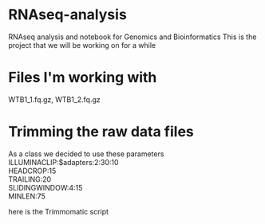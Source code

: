 # RNAseq-analysis
RNAseq analysis and notebook for Genomics and Bioinformatics 
This is the project that we will be working on for a while 

# Files I'm working with 
WTB1_1.fq.gz, WTB1_2.fq.gz 



# Trimming the raw data files 
As a class we decided to use these parameters \
ILLUMINACLIP:$adapters:2:30:10 \
HEADCROP:15 \
TRAILING:20 \
SLIDINGWINDOW:4:15 \
MINLEN:75

here is the Trimmomatic script 

